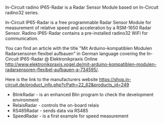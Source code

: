 In-Circuit radino IP65-Radar is a Radar Sensor Module based on In-Circuit radino32 series. 

In-Circuit IP65-Radar is a free programmable Radar Sensor Module for measurement of relative speed and acceleration by a RSM-1650 Radar Sensor. Radino IP65-Radar contains a pre-installed radino32 WiFi for communication.

You can find an article with the title "Mit Arduino-kompatiblen Modulen Radarsensoren flexibel aufbauen" in German language covering the In-Circuit IP65-Radar @ Elektronikpraxis Online http://www.elektronikpraxis.vogel.de/mit-arduino-kompatiblen-modulen-radarsensoren-flexibel-aufbauen-a-734595/.

Here is the link to the manufacturers website https://shop.in-circuit.de/product_info.php?cPath=22_62&products_id=249

- BlinkRadar  - is an enhanced Blin program to check the development environment
- RelaisRadar - controls the on-board relais
- RS485Radar  - sends data via RS485
- SpeedRadar  - is a first example for speed measurement


